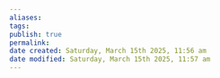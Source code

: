 ```yaml
---
aliases: 
tags: 
publish: true
permalink:
date created: Saturday, March 15th 2025, 11:56 am
date modified: Saturday, March 15th 2025, 11:57 am
---
```

